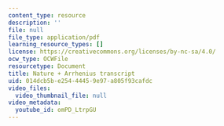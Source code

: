 ```yaml
---
content_type: resource
description: ''
file: null
file_type: application/pdf
learning_resource_types: []
license: https://creativecommons.org/licenses/by-nc-sa/4.0/
ocw_type: OCWFile
resourcetype: Document
title: Nature + Arrhenius transcript
uid: 014dcb5b-e254-4445-9e97-a805f93cafdc
video_files:
  video_thumbnail_file: null
video_metadata:
  youtube_id: omPD_LtrpGU
---
```

